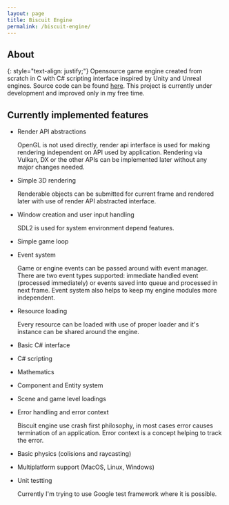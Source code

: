 ```yaml
---
layout: page
title: Biscuit Engine 
permalink: /biscuit-engine/
---
```

## About

{: style="text-align: justify;"}
Opensource game engine created from scratch in C with C# scripting interface inspired by Unity and Unreal engines.
Source code can be found [here](https://github.com/travisdoor/biscuit). This project is currently under development
and improved only in my free time.


## Currently implemented features

- Render API abstractions

  OpenGL is not used directly, render api interface is used for making rendering independent on API used by application.
  Rendering via Vulkan, DX or the other APIs can be implemented later without any major changes needed.
 
- Simple 3D rendering
  
  Renderable objects can be submitted for current frame and rendered later with use of render API abstracted interface.

- Window creation and user input handling
  
  SDL2 is used for system environment depend features.

- Simple game loop
- Event system
  
  Game or engine events can be passed around with event manager. There are two event types supported: immediate handled
  event (processed immediately) or events saved into queue and processed in next frame. Event system also helps
  to keep my engine modules more independent.

- Resource loading

  Every resource can be loaded with use of proper loader and it's instance can be shared around the engine.

- Basic C# interface
- C# scripting
- Mathematics
- Component and Entity system
- Scene and game level loadings
- Error handling and error context

  Biscuit engine use crash first philosophy, in most cases error causes termination of an application. Error context is 
  a concept helping to track the error.

- Basic physics (colisions and raycasting)
- Multiplatform support (MacOS, Linux, Windows)
- Unit testting

  Currently I'm trying to use Google test framework where it is possible.

